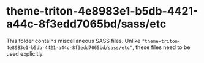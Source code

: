 # theme-triton-4e8983e1-b5db-4421-a44c-8f3edd7065bd/sass/etc

This folder contains miscellaneous SASS files. Unlike `"theme-triton-4e8983e1-b5db-4421-a44c-8f3edd7065bd/sass/etc"`, these files
need to be used explicitly.
